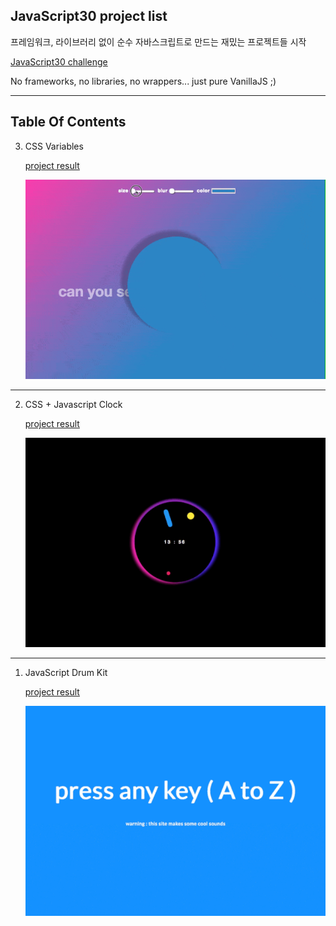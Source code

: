 ## JavaScript30 project list


프레임워크, 라이브러리 없이 순수 자바스크립트로 만드는 재밌는 프로젝트들 시작

[JavaScript30 challenge](https://javascript30.com/)

No frameworks, no libraries, no wrappers... just pure VanillaJS ;)


---


## Table Of Contents

3. CSS Variables

    [project result](https://yogicat.github.io/JavaScript30/03-css/)

    ![drum kit image](./screenshots/03-css.gif)

---

2. CSS + Javascript Clock

    [project result](https://yogicat.github.io/JavaScript30/02-clock)

    ![drum kit image](./screenshots/02-clock.gif)

---

1. JavaScript Drum Kit

    [project result](https://yogicat.github.io/JavaScript30/01-drumkit)

    ![drum kit image](./screenshots/01-drumkit.gif)




